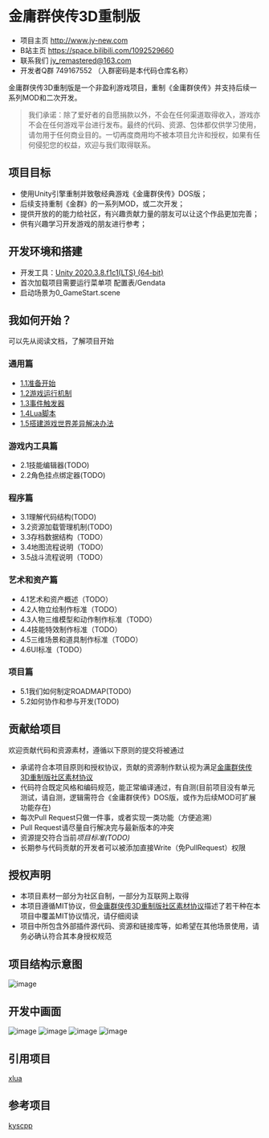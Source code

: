 # 金庸群侠传3D重制版


* 项目主页 http://www.jy-new.com
* B站主页 https://space.bilibili.com/1092529660
* 联系我们 jy_remastered@163.com
* 开发者Q群 749167552 （入群密码是本代码仓库名称）

金庸群侠传3D重制版是一个非盈利游戏项目，重制《金庸群侠传》并支持后续一系列MOD和二次开发。

> 我们承诺：除了爱好者的自愿捐款以外，不会在任何渠道取得收入，游戏亦不会在任何游戏平台进行发布。最终的代码、资源、包体都仅供学习使用，请勿用于任何商业目的。一切再度商用均不被本项目允许和授权，如果有任何侵犯您的权益，欢迎与我们取得联系。


## 项目目标

* 使用Unity引擎重制并致敬经典游戏《金庸群侠传》DOS版；
* 后续支持重制《金群》的一系列MOD，或二次开发；
* 提供开放的的能力给社区，有兴趣贡献力量的朋友可以让这个作品更加完善；
* 供有兴趣学习开发游戏的朋友进行参考；

## 开发环境和搭建

* 开发工具：[Unity 2020.3.8.f1c1(LTS) (64-bit)](https://unity.cn/releases/lts/2020#0b92326fa640)
* 首次加载项目需要运行菜单项 配置表/Gendata
* 启动场景为0_GameStart.scene

## 我如何开始？

可以先从阅读文档，了解项目开始

### 通用篇
* [1.1准备开始](https://github.com/jynew/jynew/blob/main/book/1.1%E5%87%86%E5%A4%87%E5%BC%80%E5%A7%8B.md)
* [1.2游戏运行机制](https://github.com/jynew/jynew/blob/main/book/1.2%E6%B8%B8%E6%88%8F%E8%BF%90%E8%A1%8C%E6%9C%BA%E5%88%B6.md)
* [1.3事件触发器](https://github.com/jynew/jynew/blob/main/book/1.3%E4%BA%8B%E4%BB%B6%E8%A7%A6%E5%8F%91%E5%99%A8.md)
* [1.4Lua脚本](https://github.com/jynew/jynew/blob/main/book/1.4Lua%E8%84%9A%E6%9C%AC.md)
* [1.5搭建游戏世界差异解决办法](https://github.com/jynew/jynew/blob/main/book/1.5%E6%90%AD%E5%BB%BA%E6%B8%B8%E6%88%8F%E4%B8%96%E7%95%8C%E5%B7%AE%E5%BC%82%E8%A7%A3%E5%86%B3%E5%8A%9E%E6%B3%95.md)

### 游戏内工具篇
* 2.1技能编辑器(TODO)
* 2.2角色挂点绑定器(TODO)

### 程序篇
* 3.1理解代码结构(TODO)
* 3.2资源加载管理机制(TODO)
* 3.3存档数据结构（TODO）
* 3.4地图流程说明（TODO）
* 3.5战斗流程说明（TODO）

### 艺术和资产篇
* 4.1艺术和资产概述（TODO）
* 4.2人物立绘制作标准（TODO）
* 4.3人物三维模型和动作制作标准（TODO）
* 4.4技能特效制作标准（TODO）
* 4.5三维场景和道具制作标准（TODO）
* 4.6UI标准（TODO）

### 项目篇
* 5.1我们如何制定ROADMAP(TODO)
* 5.2如何协作和参与开发(TODO)

## 贡献给项目

欢迎贡献代码和资源素材，遵循以下原则的提交将被通过

* 承诺符合本项目原则和授权协议，贡献的资源制作默认视为满足[金庸群侠传3D重制版社区素材协议](https://github.com/jynew/jynew/tree/main/COMMUNITY_LICENSE_FOR_JYX2)
* 代码符合既定风格和编码规范，能正常编译通过，有自测(目前项目没有单元测试，请自测，逻辑需符合《金庸群侠传》DOS版，或作为后续MOD可扩展功能存在)
* 每次Pull Request只做一件事，或者实现一类功能（方便追溯）
* Pull Request请尽量自行解决完与最新版本的冲突
* 资源提交符合当前*项目标准(TODO)*
* 长期参与代码贡献的开发者可以被添加直接Write（免PullRequest）权限

## 授权声明

* 本项目素材一部分为社区自制，一部分为互联网上取得
* 本项目遵循MIT协议，但[金庸群侠传3D重制版社区素材协议](https://github.com/jynew/jynew/tree/main/COMMUNITY_LICENSE_FOR_JYX2)描述了若干种在本项目中覆盖MIT协议情况，请仔细阅读
* 项目中所包含外部插件源代码、资源和链接库等，如希望在其他场景使用，请务必确认符合其本身授权规范


## 项目结构示意图

![image](https://user-images.githubusercontent.com/7448857/118384406-5b3bc680-b638-11eb-9186-8888b90bcc35.png)

## 开发中画面

![image](https://user-images.githubusercontent.com/7448857/118384457-aa81f700-b638-11eb-972b-810a88040939.png)
![image](https://user-images.githubusercontent.com/7448857/118384458-b2419b80-b638-11eb-8411-8822289759b4.png)
![image](https://user-images.githubusercontent.com/7448857/118384459-b53c8c00-b638-11eb-8a83-80228747067f.png)
![image](https://user-images.githubusercontent.com/7448857/118384466-b968a980-b638-11eb-89b3-11aec9ee8bd2.png)


## 引用项目

[xlua](https://github.com/Tencent/xLua)

## 参考项目

[kyscpp](https://github.com/scarsty/kys-cpp)

